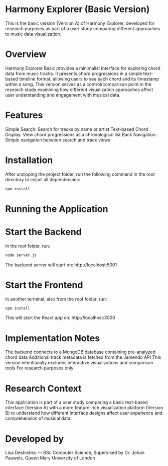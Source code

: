 # Harmony Explorer (Basic Version)

This is the basic version (Version A) of Harmony Explorer, developed for research purposes as part of a user study comparing different approaches to music data visualization.

# Overview

Harmony Explorer Basic provides a minimalist interface for exploring chord data from music tracks. It presents chord progressions in a simple text-based timeline format, allowing users to see each chord and its timestamp within a song.
This version serves as a control/comparison point in the research study examining how different visualization approaches affect user understanding and engagement with musical data.

# Features

Simple Search: Search for tracks by name or artist
Text-based Chord Display: View chord progressions as a chronological list
Back Navigation: Simple navigation between search and track views


# Installation

After unzipping the project folder, run the following command in the root directory to install all dependencies:

```bash
npm install
```

# Running the Application

# Start the Backend
In the root folder, run:

```bash
node server.js
```

The backend server will start on:
http://localhost:5001


# Start the Frontend

In another terminal, also from the root folder, run:

```bash
npm install
```

This will start the React app on:
http://localhost:3000

# Implementation Notes

The backend connects to a MongoDB database containing pre-analyzed chord data
Additional track metadata is fetched from the Jamendo API
This version intentionally excludes interactive visualizations and comparison tools
For research purposes only


# Research Context

This application is part of a user study comparing a basic text-based interface (Version A) with a more feature-rich visualization platform (Version B) to understand how different interface designs affect user experience and comprehension of musical data.

# Developed by
Lisa Deshishku — BSc Computer Science, 
Supervised by Dr. Johan Pauwels, Queen Mary University of London

